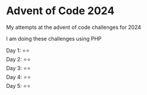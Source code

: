 # Advent of Code 2024

My attempts at the advent of code challenges for 2024

I am doing these challenges using PHP

Day 1: :star::star:  
Day 2: :star::star:  
Day 3: :star::star:  
Day 4: :star::star:  
Day 5: :star::star:  
